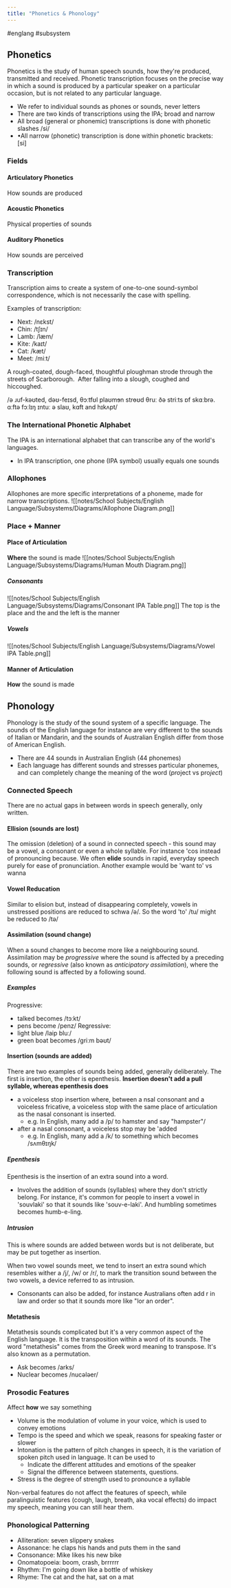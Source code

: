```yaml
---
title: "Phonetics & Phonology"
---
```

#englang #subsystem

## Phonetics
Phonetics is the study of human speech sounds, how they're produced, transmitted and received. Phonetic transcription focuses on the precise way in which a sound is produced by a particular speaker on a particular occasion, but is not related to any particular language.

- We refer to individual sounds as phones or sounds, never letters
- There are two kinds of transcriptions using the IPA; broad and narrow
- All broad (general or phonemic) transcriptions is done with phonetic slashes /si/
- •All narrow (phonetic) transcription is done within phonetic brackets:  \[si]

### Fields
#### Articulatory Phonetics
How sounds are produced
#### Acoustic Phonetics
Physical properties of sounds
#### Auditory Phonetics
How sounds are perceived

### Transcription
Transcription aims to create a system of one-to-one sound-symbol correspondence, which is not necessarily the case with spelling.

Examples of transcription:
- Next: /nɛkst/
- Chin: /tʃɪn/⁠ 
- Lamb: /læm/ 
- Kite: /kaɪt/
- Cat: /kæt/
- Meet: /miːt/

A rough-coated, dough-faced, thoughtful ploughman strode through the streets of Scarborough.  After falling into a slough, coughed and hiccoughed.

/ə ɹuf-kəʊted, dəʊ-feɪsd, θɔːtfʊl plaʊmɘn strɵʊd θruː ðə striːts ɒf skɑːbrə. ɑːftə fɔːlɪŋ ɪntuː ə slaʊ, kɑft and hɪkʌpt/

### The International Phonetic Alphabet
The IPA is an international alphabet that can transcribe any of the world's languages.
- In IPA transcription, one phone (IPA symbol) usually equals one sounds

### Allophones
Allophones are more specific interpretations of a phoneme, made for narrow transcriptions. 
![[notes/School Subjects/English Language/Subsystems/Diagrams/Allophone Diagram.png]]

### Place + Manner
#### **Place** of Articulation
**Where** the sound is made
![[notes/School Subjects/English Language/Subsystems/Diagrams/Human Mouth Diagram.png]]
##### Consonants
![[notes/School Subjects/English Language/Subsystems/Diagrams/Consonant IPA Table.png]]
The top is the place and the and the left is the manner
##### Vowels
![[notes/School Subjects/English Language/Subsystems/Diagrams/Vowel IPA Table.png]]
#### **Manner** of Articulation
**How** the sound is made

## Phonology
Phonology is the study of the sound system of a specific language. The sounds of the English language for instance are very different to the sounds of Italian or Mandarin, and the sounds of Australian English differ from those of American English.
- There are 44 sounds in Australian English (44 phonemes)
- Each language has different sounds and stresses particular phonemes, and can completely change the meaning of the word (*pro*ject vs pro*ject*)

### Connected Speech
There are no actual gaps in between words in speech generally, only written. 
#### Ellision (sounds are lost)
The omission (deletion) of a sound in connected speech - this sound may be a vowel, a consonant or even a whole syllable. For instance 'cos instead of pronouncing because. We often **elide** sounds in rapid, everyday speech purely for ease of pronunciation. Another example would be 'want to' vs wanna
#### Vowel Reducation
Similar to elision but, instead of disappearing completely, vowels in unstressed positions are reduced to schwa /ə/. So the word 'to' /tu/ might be reduced to /tə/
#### Assimilation (sound change)
When a sound changes to become more like a neighbouring sound. Assimilation may be *progressive* where the sound is affected by a preceding sounds, or *regressive* (also known as *anticipatory assimilation*), where the following sound is affected by a following sound. 
##### Examples
Progressive:
- talked becomes /tɔːkt/
- pens become /penz/
Regressive:
- light blue /laip bluː/
- green boat becomes /griːm bəʊt/

#### Insertion (sounds are added)
There are two examples of sounds being added, generally deliberately. The first is insertion, the other is epenthesis. **Insertion doesn't add a pull syllable, whereas epenthesis does**
- a voiceless stop insertion where, between a nsal consonant and a voiceless fricative, a voiceless stop with the same place of articulation as the nasal consonant is inserted.
	- e.g. In English, many add a /p/ to hamster and say "hampster"/
- after a nasal consonant, a voiceless stop may be 'added
	- e.g. In English, many add a /k/ to something which becomes /sʌmθɪŋk/
##### Epenthesis
Epenthesis is the insertion of an extra sound into a word.
- Involves the addition of sounds (syllables) where they don't strictly belong. For instance, it's common for people to insert a vowel in 'souvlaki' so that it sounds like 'souv-e-laki'. And humbling sometimes becomes humb-e-ling.
##### Intrusion
This is where sounds are added between words but is not deliberate, but may be put together as insertion. 

When two vowel sounds meet, we tend to insert an extra sound which resembles wither a /j/, /w/ or /r/, to mark the transition sound between the two vowels, a device referred to as intrusion.
- Consonants can also be added, for instance Australians often add r in law and order so that it sounds more like "lor an order".
#### Metathesis
Metathesis sounds complicated but it's a very common aspect of the English language. It is the transposition within a word of its sounds. The word "metathesis" comes from the Greek word meaning to transpose. It's also known as a permutation.
- Ask becomes /arks/
- Nuclear becomes /nucələer/
### Prosodic Features
Affect **how** we say something
- Volume is the modulation of volume in your voice, which is used to convey emotions
- Tempo is the speed and which we speak, reasons for speaking faster or slower
- Intonation is the pattern of pitch changes in speech, it is the variation of spoken pitch used in language. It can be used to
	- Indicate the different attitudes and emotions of the speaker
	- Signal the difference between statements, questions.
- Stress is the degree of strength used to pronounce a syllable

Non-verbal features do not affect the features of speech, while paralinguistic features (cough, laugh, breath, aka vocal effects) do impact my speech, meaning you can still hear them. 

### Phonological Patterning
- Alliteration: seven slippery snakes
- Assonance: he claps his hands and puts them in the sand
- Consonance: Mike likes his new bike
- Onomatopoeia: boom, crash, brrrrrr
- Rhythm: I'm going down like a bottle of whiskey
- Rhyme: The cat and the hat, sat on a mat